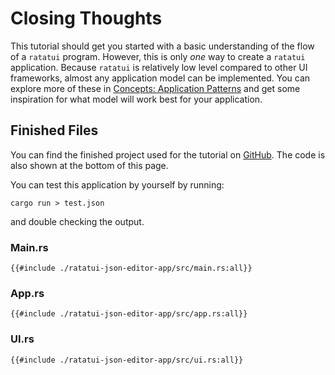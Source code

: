 # Closing Thoughts

This tutorial should get you started with a basic understanding of the flow of a `ratatui` program.
However, this is only _one_ way to create a `ratatui` application. Because `ratatui` is relatively
low level compared to other UI frameworks, almost any application model can be implemented. You can
explore more of these in [Concepts: Application Patterns](../../concepts/application-patterns/) and
get some inspiration for what model will work best for your application.

## Finished Files

You can find the finished project used for the tutorial on
[GitHub](https://github.com/ratatui-org/ratatui-book/tree/main/src/tutorial/json-editor). The code
is also shown at the bottom of this page.

You can test this application by yourself by running:

```shell
cargo run > test.json
```

and double checking the output.

### Main.rs

```rust,no_run,noplayground
{{#include ./ratatui-json-editor-app/src/main.rs:all}}
```

### App.rs

```rust,no_run,noplayground
{{#include ./ratatui-json-editor-app/src/app.rs:all}}
```

### UI.rs

```rust,no_run,noplayground
{{#include ./ratatui-json-editor-app/src/ui.rs:all}}
```
